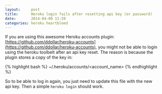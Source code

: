 ```yaml
---
layout:     post
title:      Heroku login fails after resetting api key (or password)
date:       2014-04-09 11:59
categories: heroku heartbleed
---
```


If you are using this awesome Heroku accounts plugin: [https://github.com/ddollar/heroku-accounts](https://github.com/ddollar/heroku-accounts),
you might not be able to login using the heroku toolbelt after an api key reset. The reason is because the plugin
stores a copy of the key in:

{% highlight bash %}
~/.heroku/accounts/<account_name>
{% endhighlight %}

So to be able to log in again, you just need to update this file with the new api key. Then a simple `heroku login` should work.

